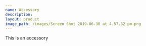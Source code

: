 ```yaml
---
name: Accessory
description:
layout: product
image_path: /images/Screen Shot 2019-06-30 at 4.57.32 pm.png
---
```


This is an accessory
